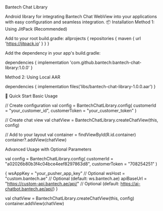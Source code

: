 Bantech Chat Library

Android library for integrating Bantech Chat WebView into your applications with easy configuration and seamless integration.
📦 Installation
Method 1: Using JitPack (Recommended)

Add to your root build.gradle:
allprojects {
    repositories {
        maven { url 'https://jitpack.io' }
    }
}

 Add the dependency in your app's build.gradle:

 dependencies {
    implementation 'com.github.bantech:bantech-chat-library:1.0.0'
}

Method 2: Using Local AAR

dependencies {
    implementation files('libs/bantech-chat-library-1.0.0.aar')
}


🚀 Quick Start
Basic Usage

// Create configuration
val config = BantechChatLibrary.config(
    customerId = "your_customer_id",
    customerToken = "your_customer_token"
)

// Create chat view
val chatView = BantechChatLibrary.createChatView(this, config)

// Add to your layout
val container = findViewById<FrameLayout>(R.id.container)
container?.addView(chatView)

Advanced Usage with Optional Parameters

val config = BantechChatLibrary.config(
    customerId = "a02026b80b3f4c04bce4eef8297863d8",
    customerToken = "708254251"
)

{
    wsAppKey = "your_pusher_app_key"      // Optional
    wsHost = "custom.bantech.ae"          // Optional (default: ws.bantech.ae)
    apiBaseUrl = "https://custom-api.bantech.ae/api/" // Optional (default: https://ai-chatbot.bantech.ae/api/)
}

val chatView = BantechChatLibrary.createChatView(this, config)
container.addView(chatView)






